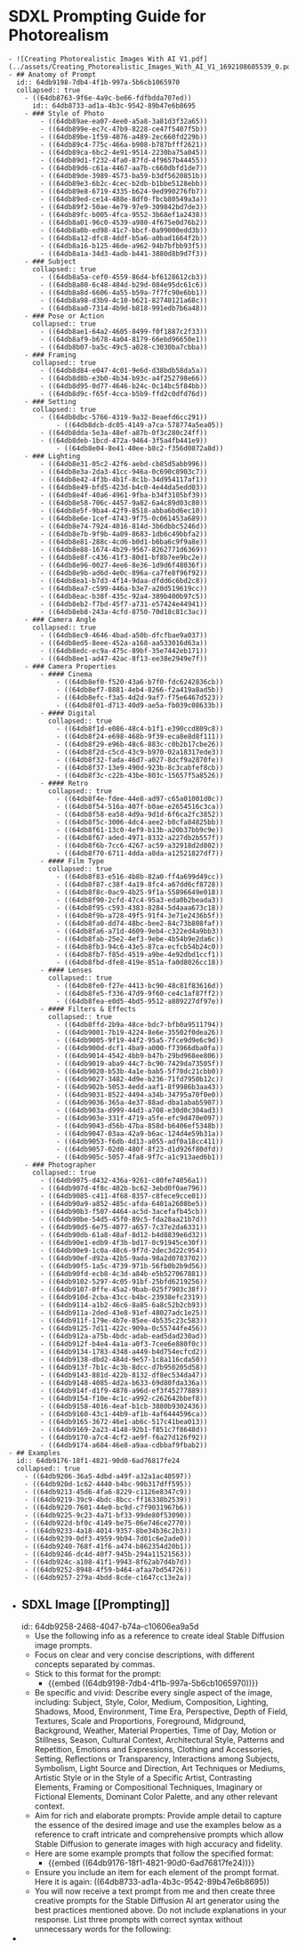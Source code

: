 # SDXL Prompting Guide for Photorealism
	- ![Creating Photorealistic Images With AI V1.pdf](../assets/Creating_Photorealistic_Images_With_AI_V1_1692108605539_0.pdf)
	- ## Anatomy of Prompt
	  id:: 64db9198-7db4-4f1b-997a-5b6cb1065970
	  collapsed:: true
		- ((64db8763-9f6e-4a9c-be66-fdfbdda707ed))
		  id:: 64db8733-ad1a-4b3c-9542-89b47e6b8695
		- ### Style of Photo
			- ((64db89ae-ea07-4ee0-a5a8-3a81d3f32a65))
			- ((64db899e-ec7c-47b9-8228-ce47f5407f5b))
			- ((64db89be-1f59-4076-a489-2ec660fd229b))
			- ((64db89c4-775c-466a-b908-b787bfff2621))
			- ((64db89ca-6bc2-4e91-9514-2230ba75a045))
			- ((64db89d1-f232-4fa0-87fd-4f9657b44455))
			- ((64db89d6-c61a-4467-aa7b-c660dbfd1de7))
			- ((64db89de-3989-4573-ba59-b3df5620851b))
			- ((64db89e3-6b2c-4cec-b2db-b1bbe5128ebb))
			- ((64db89e8-6719-4335-b624-9ed990276fb7))
			- ((64db89ed-ce14-488e-8df0-fbcb80549a3a))
			- ((64db89f2-50ae-4e79-97e9-309842bd7de3))
			- ((64db89fc-b005-4fca-9552-3b68ef1a2438))
			- ((64db8a01-96c0-4539-a980-4f675e0d76b2))
			- ((64db8a0b-ed98-41c7-bbcf-0a99000edd3b))
			- ((64db8a12-dfc8-4ddf-b5a6-a0bad1664f2b))
			- ((64db8a16-b125-46de-a962-94b7bfbb93f5))
			- ((64db8a1a-34d3-4adb-b441-3880d8b9d7f3))
		- ### Subject
		  collapsed:: true
			- ((64db8a5a-cef0-4559-86d4-bf6128612cb3))
			- ((64db8a80-6c48-484d-b29d-084e95dc61c6))
			- ((64db8a8d-6606-4a55-b59a-7f7fc90e6bb1))
			- ((64db8a98-d3b9-4c10-b621-82740121a68c))
			- ((64db8aa0-7314-4b9d-b818-991edb7b6a48))
		- ### Pose or Action
		  collapsed:: true
			- ((64db8ae1-64a2-4605-8499-f0f1887c2f33))
			- ((64db8af9-b678-4a04-8179-66ebd96650e1))
			- ((64db8b07-ba5c-49c5-a828-c3030ba7cbba))
		- ### Framing
		  collapsed:: true
			- ((64db8d84-e047-4c01-9e6d-d38bdb58da5a))
			- ((64db8d8b-e3b0-4b34-b93c-a4f252798e66))
			- ((64db8d95-0d77-4646-b24c-0c14bc5f84bb))
			- ((64db8d9c-f65f-4cca-b5b9-ffd2c0dfd76d))
		- ### Setting
		  collapsed:: true
			- ((64db8dbc-5766-4319-9a32-8eaefd6cc291))
				- ((64db8dcb-dc05-4149-a7ca-578774a5ea05))
			- ((64db8dda-5e3a-48ef-a87b-0f3c280c24ff))
			- ((64db8deb-1bcd-472a-9464-3f5a4fb441e9))
				- ((64db8e04-8e41-40ee-b8c2-f356d0872a8d))
		- ### Lighting
			- ((64db8e31-05c2-42f6-aebd-cb85d5abb996))
			- ((64db8e3a-2da3-41cc-946a-0c690c8903c7))
			- ((64db8e42-4f3b-4b1f-8c1b-34d954117af1))
			- ((64db8e49-bfd5-423d-b4c0-4e44da5edd03))
			- ((64db8e4f-40a6-4961-9fba-b34f3105bf39))
			- ((64db8e58-706c-4457-9a82-6a4c89d03c80))
			- ((64db8e5f-9ba4-42f9-8518-abba6bd6ec10))
			- ((64db8e6e-1cef-4743-9f75-0c061453a689))
			- ((64db8e74-7924-4016-814d-3b6dbbc5246d))
			- ((64db8e7b-9f9b-4a09-8683-1db6c49bbfa2))
			- ((64db8e81-288c-4cd6-b0d1-b6ba6c9f9a8e))
			- ((64db8e88-1674-4b29-9567-8262771d6369))
			- ((64db8e8f-c436-41f3-80d1-bf8b7ee9bc2e))
			- ((64db8e96-0027-4ee6-8e36-1d9d6f48036f))
			- ((64db8e9b-ad6d-4e0c-896a-ca7fe8f96f92))
			- ((64db8ea1-b7d3-4f14-9daa-dfdd6c6bd2c8))
			- ((64db8ea7-c599-446a-b3e7-a20d519619cc))
			- ((64db8eac-b38f-435c-92a4-389b400b97c5))
			- ((64db8eb2-f7bd-45f7-a731-e57424e44941))
			- ((64db8eb8-243a-4cfd-8750-70d18c81c3ac))
		- ### Camera Angle
		  collapsed:: true
			- ((64db8ec9-4646-4bad-a50b-dfcfbae9a037))
			- ((64db8ed5-8eee-452a-a168-aa533016d63a))
			- ((64db8edc-ec9a-475c-89bf-35e7442eb171))
			- ((64db8ee1-ad47-42ac-8f13-ee38e2949e7f))
		- ### Camera Properties
			- #### Cinema
				- ((64db8ef0-f520-43a6-b7f0-fdc6242836cb))
				- ((64db8ef7-8881-4eb4-8266-f2a419a8ad5b))
				- ((64db8efc-f3a5-4d2d-9af7-f75e6467d523))
				- ((64db8f01-d713-40d9-ae5a-fb039c08633b))
			- #### Digital
			  collapsed:: true
				- ((64db8f1d-e086-48c4-b1f1-e390ccd809c8))
				- ((64db8f24-e698-468b-9f39-eca8e8d8f111))
				- ((64db8f29-e96b-48c6-883c-c0b2b17cbe26))
				- ((64db8f2d-c5cd-43c9-b970-02a18317ede3))
				- ((64db8f32-fada-46d7-a027-8dcf9a2870fe))
				- ((64db8f37-13e9-490d-923b-8c3cabfef8cb))
				- ((64db8f3c-c22b-43be-803c-15657f5a8526))
			- #### Retro
			  collapsed:: true
				- ((64db8f4e-fdee-44e8-ad97-c65a01001d0c))
				- ((64db8f54-516a-407f-b0ae-e2654516c3ca))
				- ((64db8f58-ea58-4d9a-9d1d-6f6ca2fc3852))
				- ((64db8f5c-3006-4dc4-aee2-b0cfa84825bb))
				- ((64db8f61-13c0-4ef9-b13b-a20b37bb9c9e))
				- ((64db8f67-aded-4971-8332-a227db2b557f))
				- ((64db8f6b-7cc6-4267-ac59-a32918d2d802))
				- ((64db8f70-6711-4dda-a8da-a12521827df7))
			- #### Film Type
			  collapsed:: true
				- ((64db8f83-e516-4b8b-82a0-ff4a699d49cc))
				- ((64db8f87-c38f-4a19-8fc4-a67dd6cf8728))
				- ((64db8f8c-0ac9-4b25-9f1a-55896649e018))
				- ((64db8f90-2cfd-47c4-95a3-eda0b2beada3))
				- ((64db8f95-c593-4383-8284-5d4aaa673c18))
				- ((64db8f9b-a728-49f5-91f4-3e71e2436b5f))
				- ((64db8fa0-dd74-48bc-bee2-84c73b808faf))
				- ((64db8fa6-a71d-4609-9eb4-c322ed4a9bb3))
				- ((64db8fab-25e2-4ef3-9ebe-4b54b9e2da6c))
				- ((64db8fb3-94c6-43e5-87ca-ecfcb54b24c0))
				- ((64db8fb7-f85d-4519-a9be-4e92dbd1ccf1))
				- ((64db8fbd-dfe8-419e-851a-fa0d8026cc18))
			- #### Lenses
			  collapsed:: true
				- ((64db8fe0-f27e-4413-bc90-48c81f83616d))
				- ((64db8fe5-f336-47d9-9f60-ce4c1af87ff2))
				- ((64db8fea-e0d5-4bd5-9512-a889227df97e))
			- #### Filters & Effects
			  collapsed:: true
				- ((64db8ffd-2b9a-48ce-bdc7-bfb0a9511794))
				- ((64db9001-7b19-4224-8e6e-35502f0dea26))
				- ((64db9005-9f19-44f2-95a5-7fce9d9e6c9d))
				- ((64db900d-dcf1-4ba9-a000-f73966dba0fa))
				- ((64db9014-4542-4bb9-b47b-29bd968ee806))
				- ((64db9019-aba9-44c7-bc90-7429da73505f))
				- ((64db9020-b53b-4a1e-bab5-5f70dc21cbb0))
				- ((64db9027-3482-4d9e-b236-71fd7950b12c))
				- ((64db902b-5053-4edd-aaf1-8f9986b3aa43))
				- ((64db9031-8522-4494-a34b-34795a70f0e0))
				- ((64db9036-365a-4e37-88ad-dba1abab5907))
				- ((64db903a-d999-44d3-a708-e30d0c304ad3))
				- ((64db903e-331f-4719-a5fe-efc9d470e097))
				- ((64db9043-d56b-47ba-858d-b6406ef5348b))
				- ((64db9047-03aa-42a9-b6ac-124d4e59b31a))
				- ((64db9053-f6db-4d13-a055-adf0a18cc411))
				- ((64db9057-02d0-480f-8f23-d1d926f80dfd))
				- ((64db905c-5057-4fa8-9f7c-a1c913aed6b1))
		- ### Photographer
		  collapsed:: true
			- ((64db9075-d432-436a-9261-c80fe74056a1))
			- ((64db907d-4f8c-402b-bc62-3ebd0f0ae796))
			- ((64db9085-c411-4f68-8357-c8fece9cce01))
			- ((64db90a9-a852-485c-afda-6401a2608be5))
			- ((64db90b3-f507-4464-ac5d-3acefafb45cb))
			- ((64db90be-54d5-45f0-89c5-fda28aa21b7d))
			- ((64db90d5-6e75-4077-a657-7c37e2da6331))
			- ((64db90db-61a8-48af-8d12-b4d8839e6d32))
			- ((64db90e1-edb9-4f3b-bd17-0c91945ce30f))
			- ((64db90e9-1c0a-48c6-9f7d-2dec3d22c954))
			- ((64db90ef-d92a-42b5-9ada-98a2d0783702))
			- ((64db90f5-1a5c-4739-971b-56fb0b2b9d56))
			- ((64db90fd-ecb8-4c3d-a84b-e5b527067881))
			- ((64db9102-5297-4c05-91bf-25bfd6219256))
			- ((64db9107-0ffe-45a2-9bab-025f7903c38f))
			- ((64db910d-2cba-43cc-b4bc-23938efc2319))
			- ((64db9114-a1b2-46c6-8a85-6a8c52b2cb93))
			- ((64db911a-2ded-43e8-91ef-48027adc1e25))
			- ((64db911f-179e-4b7e-85ee-4b535c23c583))
			- ((64db9125-7d11-422c-909a-0c55744fe456))
			- ((64db912a-a75b-4bdc-adab-ead5dad230ad))
			- ((64db912f-b4e4-4a1a-a0f3-7cee6e880f0c))
			- ((64db9134-1783-4348-a449-b4d754ecfcd2))
			- ((64db9138-dbd2-484d-9e57-1c8a116cda50))
			- ((64db913f-7b1c-4c3b-8dcc-d7b950205d58))
			- ((64db9143-881d-422b-8132-df8ec534da47))
			- ((64db9148-4085-4d2a-b633-69d80fda336a))
			- ((64db914f-d1f9-4870-a96d-ef3f45277889))
			- ((64db9154-f10e-4c1c-a992-c262642bbef8))
			- ((64db9158-4016-4eaf-b1cb-3880b9302436))
			- ((64db9160-43c1-44b9-af1b-4af6444596ca))
			- ((64db9165-3672-46e1-ab6c-517c41bea013))
			- ((64db9169-2a23-4148-92b1-f851c7f8648d))
			- ((64db9170-a7c4-4cf2-ae9f-f6a27d126f92))
			- ((64db9174-a684-46e8-a9aa-cdbbaf9fbab2))
	- ## Examples
	  id:: 64db9176-18f1-4821-90d0-6ad76817fe24
	  collapsed:: true
		- ((64db9206-36a5-4dbd-a49f-a32a1ac40597))
		- ((64db920d-1c62-4440-b4bc-90b317dff595))
		- ((64db9213-45d6-4fa6-8229-c1126e8347c9))
		- ((64db9219-39c9-4bdc-8bcc-ff16338b2539))
		- ((64db9220-7601-44e0-bc9d-c7f9031967b6))
		- ((64db9225-9c23-4a71-bf33-99de80f53090))
		- ((64db922d-bf0c-4149-be75-06e746ce2770))
		- ((64db9233-4a18-4014-9357-8be34b36c2b3))
		- ((64db9239-0df3-4959-9b94-7d01c6e2ade0))
		- ((64db9240-768f-41f6-a474-b862354d20b1))
		- ((64db9246-dc4d-40f7-945b-294a11521563))
		- ((64db924c-a108-41f1-9943-8f62ab7d4b7d))
		- ((64db9252-8948-4f59-b464-afaa7bd54726))
		- ((64db9257-279a-4bdd-8cde-c1647cc13e2a))
- ## SDXL Image [[Prompting]]
  id:: 64db9258-2468-4047-b74a-c10606ea9a5d
	- Use the following info as a reference to create ideal Stable Diffusion image prompts.
	- Focus on clear and very concise descriptions, with different concepts separated by commas.
	- Stick to this format for the prompt:
		- {{embed ((64db9198-7db4-4f1b-997a-5b6cb1065970))}}
	- Be specific and vivid: Describe every single aspect of the image, including: Subject, Style, Color, Medium, Composition, Lighting, Shadows, Mood, Environment, Time Era, Perspective, Depth of Field, Textures, Scale and Proportions, Foreground, Midground, Background, Weather, Material Properties, Time of Day, Motion or Stillness, Season, Cultural Context, Architectural Style, Patterns and Repetition, Emotions and Expressions, Clothing and Accessories, Setting, Reflections or Transparency, Interactions among Subjects, Symbolism, Light Source and Direction, Art Techniques or Mediums, Artistic Style or in the Style of a Specific Artist, Contrasting Elements, Framing or Compositional Techniques, Imaginary or Fictional Elements, Dominant Color Palette, and any other relevant context.
	- Aim for rich and elaborate prompts: Provide ample detail to capture the essence of the desired image and use the examples below as a reference to craft intricate and comprehensive prompts which allow Stable Diffusion to generate images with high accuracy and fidelity.
	- Here are some example prompts that follow the specified format:
		- {{embed ((64db9176-18f1-4821-90d0-6ad76817fe24))}}
	- Ensure you include an item for each element of the prompt format. Here it is again: ((64db8733-ad1a-4b3c-9542-89b47e6b8695))
	- You will now receive a text prompt from me and then create three creative prompts for the Stable Diffusion AI art generator using the best practices mentioned above. Do not include explanations in your response. List three prompts with correct syntax without unnecessary words for the following:
-